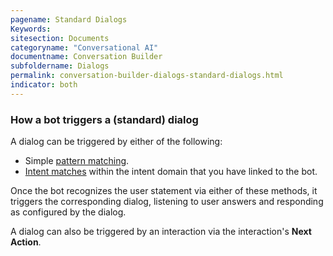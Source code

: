 ```yaml
---
pagename: Standard Dialogs
Keywords:
sitesection: Documents
categoryname: "Conversational AI"
documentname: Conversation Builder
subfoldername: Dialogs
permalink: conversation-builder-dialogs-standard-dialogs.html
indicator: both
---
```


### How a bot triggers a (standard) dialog

A dialog can be triggered by either of the following:

- Simple [pattern matching](conversation-builder-interactions-interaction-basics.html#specify-patterns-in-interactions).
- [Intent matches](conversation-builder-intent-builder-overview.html) within the intent domain that you have linked to the bot.

Once the bot recognizes the user statement via either of these methods, it triggers the corresponding dialog, listening to user answers and responding as configured by the dialog.

A dialog can also be triggered by an interaction via the interaction's **Next Action**.